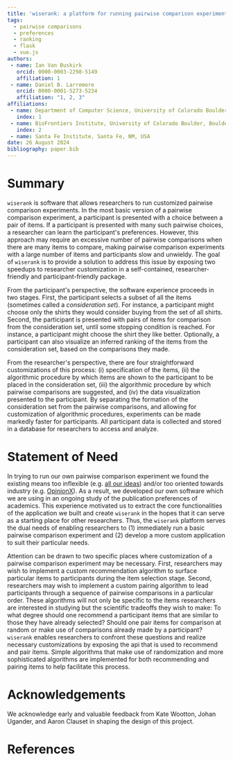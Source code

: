 ```yaml
---
title: 'wiserank: a platform for running pairwise comparison experiments'
tags:
  - pairwise comparisons
  - preferences
  - ranking
  - flask
  - vue.js
authors:
 - name: Ian Van Buskirk
   orcid: 0000-0003-2298-5149
   affiliation: 1
 - name: Daniel B. Larremore
   orcid: 0000-0001-5273-5234
   affiliation: "1, 2, 3"
affiliations:
 - name: Department of Computer Science, University of Colorado Boulder, Boulder, CO, USA
   index: 1
 - name: BioFrontiers Institute, University of Colorado Boulder, Boulder, CO, USA
   index: 2
 - name: Santa Fe Institute, Santa Fe, NM, USA
date: 26 August 2024
bibliography: paper.bib
---
```


# Summary

``wiserank`` is software that allows researchers to run customized pairwise comparison experiments. In the most basic version of a pairwise comparison experiment, a participant is presented with a choice between a pair of items. If a participant is presented with many such pairwise choices, a researcher can learn the participant's preferences. However, this approach may require an excessive number of pairwise comparisons when there are many items to compare, making pairwise comparison experiments with a large number of items and participants slow and unwieldy.  The goal of ``wiserank`` is to provide a solution to address this issue by exposing two speedups to researcher customization in a self-contained, researcher-friendly and participant-friendly package.

From the participant's perspective, the software experience proceeds in two stages. First, the participant selects a subset of all the items (sometimes called a *consideration set*). For instance, a participant might choose only the shirts they would consider buying from the set of all shirts. Second, the participant is presented with pairs of items for comparison from the consideration set, until some stopping condition is reached. For instance, a participant might choose the shirt they like better. Optionally, a participant can also visualize an inferred ranking of the items from the consideration set, based on the comparisons they made.

From the researcher's perspective, there are four straightforward customizations of this process: (i) specification of the items, (ii) the algorithmic procedure by which items are shown to the participant to be placed in the consideration set, (iii) the algorithmic procedure by which pairwise comparisons are suggested, and (iv) the data visualization presented to the participant. By separating the formation of the consideration set from the pairwise comparisons, and allowing for customization of algorithmic procedures, experiments can be made markedly faster for participants. All participant data is collected and stored in a database for researchers to access and analyze.

# Statement of Need

In trying to run our own pairwise comparison experiment we found the existing means too inflexible (e.g. [all our ideas](https://all-our-ideas.citizens.is/domain/1)) and/or too oriented towards industry (e.g. [OpinionX](https://www.opinionx.co/)). As a result, we developed our own software which we are using in an ongoing study of the publication preferences of academics. This experience motivated us to extract the core functionalities of the application we built and create ``wiserank`` in the hopes that it can serve as a starting place for other researchers. Thus, the ``wiserank`` platform serves the dual needs of enabling researchers to (1) immediately run a basic pairwise comparison experiment and (2) develop a more custom application to suit their particular needs.

Attention can be drawn to two specific places where customization of a pairwise comparison experiment may be necessary. First, researchers may wish to implement a custom recommendation algorithm to surface particular items to participants during the item selection stage. Second, researchers may wish to implement a custom pairing algorithm to lead participants through a sequence of pairwise comparisons in a particular order. These algorithms will not only be specific to the items researchers are interested in studying but the scientific tradeoffs they wish to make: To what degree should one recommend a participant items that are similar to those they have already selected? Should one pair items for comparison at random or make use of comparisons already made by a participant? ``wiserank`` enables researchers to confront these questions and realize necessary customizations by exposing the api that is used to recommend and pair items. Simple algorithms that make use of randomization and more sophisticated algorithms are implemented for both recommending and pairing items to help facilitate this process.

# Acknowledgements

We acknowledge early and valuable feedback from Kate Wootton, Johan Ugander, and Aaron Clauset in shaping the design of this project.

# References